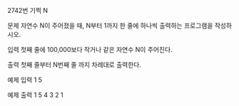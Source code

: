 2742번 기찍 N


문제
자연수 N이 주어졌을 때, N부터 1까지 한 줄에 하나씩 출력하는 프로그램을 작성하시오.


입력
첫째 줄에 100,000보다 작거나 같은 자연수 N이 주어진다.

출력
첫째 줄부터 N번째 줄 까지 차례대로 출력한다.


예제 입력 1
5

예제 출력 1
5
4
3
2
1

